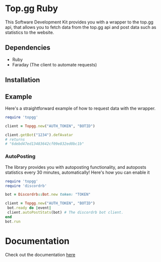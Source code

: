 # Top.gg Ruby

This Software Development Kit provides you with a wrapper to the top.gg api, that allows you 
to fetch data from the top.gg api and post data such as statistics to the website.

## Dependencies

* Ruby 
* Faraday (The client to automate requests)

## Installation



## Example

Here's a straightforward example of how to request data with the wrapper.

```ruby
require 'topgg'

client = Topgg.new("AUTH_TOKEN", "BOTID")

client.getBot("1234").defAvatar
# returns
# "6debd47ed13483642cf09e832ed0bc1b"

```
### AutoPosting

The library provides you with autoposting functionality, and autoposts statistics every 30 minutes, automatically!
Here's how you can enable it

```ruby
require 'topgg'
require 'discordrb'

bot = Discordrb::Bot.new token: "TOKEN"

client = Topgg.new("AUTH_TOKEN", "BOTID")
 bot.ready do |event|
 client.autoPostStats(bot) # The discordrb bot client.
end
bot.run
```

# Documentation

Check out the documentation [here](https://rubydoc.info/gems/topgg/)
